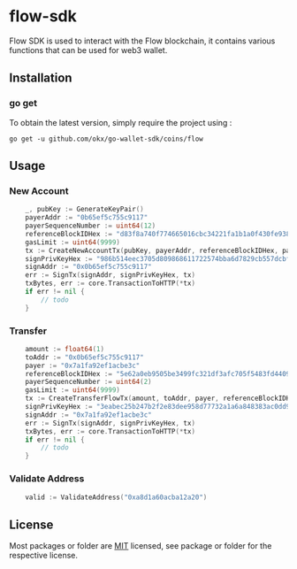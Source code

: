 # flow-sdk
Flow SDK is used to interact with the Flow blockchain, it contains various functions that can be used for web3 wallet.

## Installation

### go get

To obtain the latest version, simply require the project using :

```shell
go get -u github.com/okx/go-wallet-sdk/coins/flow
```

## Usage
### New Account
```go
	_, pubKey := GenerateKeyPair()
	payerAddr := "0b65ef5c755c9117"
	payerSequenceNumber := uint64(12)
	referenceBlockIDHex := "d83f8a740f774665016cbc34221fa1b1a0f430fe938297e2265afeee84bd19f4"
	gasLimit := uint64(9999)
	tx := CreateNewAccountTx(pubKey, payerAddr, referenceBlockIDHex, payerSequenceNumber, gasLimit)
	signPrivKeyHex := "986b514eec3705d809868611722574bba6d7829cb557dcbfea18b47b203321ed"
	signAddr := "0x0b65ef5c755c9117"
	err := SignTx(signAddr, signPrivKeyHex, tx)
	txBytes, err := core.TransactionToHTTP(*tx)
	if err != nil {
		// todo
	}
```

###  Transfer
```go
	amount := float64(1)
	toAddr := "0x0b65ef5c755c9117"
	payer := "0x7a1fa92ef1acbe3c"
	referenceBlockIDHex := "5e62a0eb9505be3499fc321df3afc705f5483fd4409b940df3cabb66988117ce"
	payerSequenceNumber := uint64(2)
	gasLimit := uint64(9999)
	tx := CreateTransferFlowTx(amount, toAddr, payer, referenceBlockIDHex, payerSequenceNumber, gasLimit)
	signPrivKeyHex := "3eabec25b247b2f2e83dee958d77732a1a6a848383ac0dd9d4b0e97c18ee7259"
	signAddr := "0x7a1fa92ef1acbe3c"
	err := SignTx(signAddr, signPrivKeyHex, tx)
	txBytes, err := core.TransactionToHTTP(*tx)
	if err != nil {
		// todo
	}
```

###  Validate Address 
```go
    valid := ValidateAddress("0xa8d1a60acba12a20")
```

## License
Most packages or folder are [MIT](<https://github.com/okx/go-wallet-sdk/blob/main/coins/flow/LICENSE>) licensed, see package or folder for the respective license.
